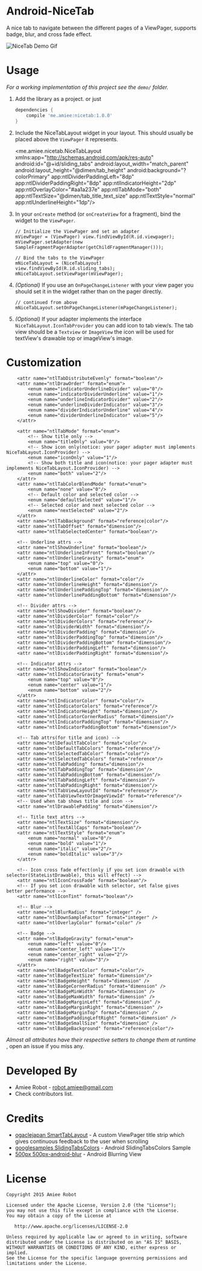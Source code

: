 # Android-NiceTab
A nice tab to navigate between the different pages of a ViewPager, supports badge, blur, and cross fade effect.

![NiceTab Demo Gif](https://raw.githubusercontent.com/RobotAmiee/Android-NiceTab/master/art/demo.gif)

# Usage

*For a working implementation of this project see the `demo/` folder.*

  1. Add the library as a project. or just

     ```groovy
     dependencies {
         compile 'me.amiee:nicetab:1.0.0'
     }
     ````

  2. Include the NiceTabLayout widget in your layout. This should usually be placed
     above the `ViewPager` it represents.

        <me.amiee.nicetab.NiceTabLayout
            xmlns:app="http://schemas.android.com/apk/res-auto"
            android:id="@+id/sliding_tabs"
            android:layout_width="match_parent"
            android:layout_height="@dimen/tab_height"
            android:background="?colorPrimary"
            app:ntlDividerPaddingLeft="8dp"
            app:ntlDividerPaddingRight="8dp"
            app:ntlIndicatorHeight="2dp"
            app:ntlOverlayColor="#aa1a237e"
            app:ntlTabMode="both"
            app:ntlTextSize="@dimen/tab_title_text_size"
            app:ntlTextStyle="normal"
            app:ntlUnderlineHeight="1dp"/>

  3. In your `onCreate` method (or `onCreateView` for a fragment), bind the
     widget to the `ViewPager`.

         // Initialize the ViewPager and set an adapter
         mViewPager = (ViewPager) view.findViewById(R.id.viewpager);
         mViewPager.setAdapter(new SampleFragmentPagerAdapter(getChildFragmentManager()));

         // Bind the tabs to the ViewPager
         mNiceTabLayout = (NiceTabLayout) view.findViewById(R.id.sliding_tabs);
         mNiceTabLayout.setViewPager(mViewPager);

  4. *(Optional)* If you use an `OnPageChangeListener` with your view pager
     you should set it in the widget rather than on the pager directly.

         // continued from above
         mNiceTabLayout.setOnPageChangeListener(mPageChangeListener);

  5. *(Optional)* If your adapter implements the interface `NiceTabLayout.IconTabProvider` you can add icon to tab view/s.
     The tab view should be a `Textview` or `ImageView` the icon will be used for textView's drawable top or
     imageView's image.

# Customization

        <attr name="ntlTabDistributeEvenly" format="boolean"/>
        <attr name="ntlDrawOrder" format="enum">
            <enum name="indicatorUnderlineDivider" value="0"/>
            <enum name="indicatorDividerUnderline" value="1"/>
            <enum name="underlineIndicatorDivider" value="2"/>
            <enum name="underlineDividerIndicator" value="3"/>
            <enum name="dividerIndicatorUnderline" value="4"/>
            <enum name="dividerUnderlineIndicator" value="5"/>
        </attr>

        <attr name="ntlTabMode" format="enum">
            <!-- Show title only -->
            <enum name="titleOnly" value="0"/>
            <!-- Show icon only(notice: your pager adapter must implements NiceTabLayout.IconProvider) -->
            <enum name="iconOnly" value="1"/>
            <!-- Show both title and icon(notice: your pager adapter must implements NiceTabLayout.IconProvider) -->
            <enum name="both" value="2"/>
        </attr>
        <attr name="ntlTabColorBlendMode" format="enum">
            <enum name="none" value="0"/>
            <!-- Default color and selected color -->
            <enum name="defaultSelected" value="1"/>
            <!-- Selected color and next selected color -->
            <enum name="nextSelected" value="2"/>
        </attr>
        <attr name="ntlTabBackground" format="reference|color"/>
        <attr name="ntlTabOffset" format="dimension"/>
        <attr name="ntlTabSelectedCenter" format="boolean"/>

        <!-- Underline attrs -->
        <attr name="ntlShowUnderline" format="boolean"/>
        <attr name="ntlUnderlineInFront" format="boolean"/>
        <attr name="ntlUnderlineGravity" format="enum">
            <enum name="top" value="0"/>
            <enum name="bottom" value="1"/>
        </attr>
        <attr name="ntlUnderlineColor" format="color"/>
        <attr name="ntlUnderlineHeight" format="dimension"/>
        <attr name="ntlUnderlinePaddingTop" format="dimension"/>
        <attr name="ntlUnderlinePaddingBottom" format="dimension"/>

        <!-- Divider attrs -->
        <attr name="ntlShowDivider" format="boolean"/>
        <attr name="ntlDividerColor" format="color"/>
        <attr name="ntlDividerColors" format="reference"/>
        <attr name="ntlDividerWidth" format="dimension"/>
        <attr name="ntlDividerPadding" format="dimension"/>
        <attr name="ntlDividerPaddingTop" format="dimension"/>
        <attr name="ntlDividerPaddingBottom" format="dimension"/>
        <attr name="ntlDividerPaddingLeft" format="dimension"/>
        <attr name="ntlDividerPaddingRight" format="dimension"/>

        <!-- Indicator attrs -->
        <attr name="ntlShowIndicator" format="boolean"/>
        <attr name="ntlIndicatorGravity" format="enum">
            <enum name="top" value="0"/>
            <enum name="center" value="1"/>
            <enum name="bottom" value="2"/>
        </attr>
        <attr name="ntlIndicatorColor" format="color"/>
        <attr name="ntlIndicatorColors" format="reference"/>
        <attr name="ntlIndicatorHeight" format="dimension"/>
        <attr name="ntlIndicatorCornerRadius" format="dimension"/>
        <attr name="ntlIndicatorPaddingTop" format="dimension"/>
        <attr name="ntlIndicatorPaddingBottom" format="dimension"/>

        <!-- Tab attrs(for title and icon) -->
        <attr name="ntlDefaultTabColor" format="color"/>
        <attr name="ntlDefaultTabColors" format="reference"/>
        <attr name="ntlSelectedTabColor" format="color"/>
        <attr name="ntlSelectedTabColors" format="reference"/>
        <attr name="ntlTabPadding" format="dimension"/>
        <attr name="ntlTabPaddingTop" format="dimension"/>
        <attr name="ntlTabPaddingBottom" format="dimension"/>
        <attr name="ntlTabPaddingLeft" format="dimension"/>
        <attr name="ntlTabPaddingRight" format="dimension"/>
        <attr name="ntlTabViewLayoutId" format="reference"/>
        <attr name="ntlTabViewTextOrImageViewId" format="reference"/>
        <!-- Used when tab shows title and icon -->
        <attr name="ntlDrawablePadding" format="dimension"/>

        <!-- Title text attrs -->
        <attr name="ntlTextSize" format="dimension"/>
        <attr name="ntlTextAllCaps" format="boolean"/>
        <attr name="ntlTextStyle" format="enum">
            <enum name="normal" value="0"/>
            <enum name="bold" value="1"/>
            <enum name="italic" value="2"/>
            <enum name="boldItalic" value="3"/>
        </attr>

        <!-- Icon cross fade effect(only if you set icon drawable with selector(StateListDrawable), this will effect) -->
        <attr name="ntlIconCrossFade" format="boolean"/>
        <!-- If you set icon drawable with selector, set false gives better performance -->
        <attr name="ntlIconTint" format="boolean"/>

        <!-- Blur -->
        <attr name="ntlBlurRadius" format="integer" />
        <attr name="ntlDownSampleFactor" format="integer" />
        <attr name="ntlOverlayColor" format="color" />

        <!-- Badge -->
        <attr name="ntlBadgeGravity" format="enum">
            <enum name="left" value="0"/>
            <enum name="center_left" value="1"/>
            <enum name="center_right" value="2"/>
            <enum name="right" value="3"/>
        </attr>
        <attr name="ntlBadgeTextColor" format="color"/>
        <attr name="ntlBadgeTextSize" format="dimension"/>
        <attr name="ntlBadgeHeight" format="dimension" />
        <attr name="ntlBadgeCornerRadius" format="dimension" />
        <attr name="ntlBadgeMinWidth" format="dimension" />
        <attr name="ntlBadgeMaxWidth" format="dimension" />
        <attr name="ntlBadgeMarginLeft" format="dimension" />
        <attr name="ntlBadgeMarginRight" format="dimension" />
        <attr name="ntlBadgeMarginTop" format="dimension" />
        <attr name="ntlBadgePaddingLeftRight" format="dimension" />
        <attr name="ntlBadgeSmallSize" format="dimension" />
        <attr name="ntlBadgeBackground" format="reference|color"/>


*Almost all attributes have their respective setters to change them at runtime* , open an issue if you miss any.

# Developed By

 * Amiee Robot - <robot.amiee@gmail.com>
 * Check contributors list.

# Credits

 * [ogaclejapan SmartTabLayout](https://github.com/ogaclejapan/SmartTabLayout) - A custom ViewPager title strip which gives continuous feedback to the user when scrolling
 * [googlesamples SlidingTabsColors](https://github.com/googlesamples/android-SlidingTabsColors) - Android SlidingTabsColors Sample
 * [500px 500px-android-blur](https://github.com/500px/500px-android-blur) - Android Blurring View

# License

    Copyright 2015 Amiee Robot

    Licensed under the Apache License, Version 2.0 (the "License");
    you may not use this file except in compliance with the License.
    You may obtain a copy of the License at

       http://www.apache.org/licenses/LICENSE-2.0

    Unless required by applicable law or agreed to in writing, software
    distributed under the License is distributed on an "AS IS" BASIS,
    WITHOUT WARRANTIES OR CONDITIONS OF ANY KIND, either express or implied.
    See the License for the specific language governing permissions and
    limitations under the License.
